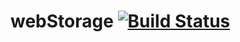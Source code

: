 # webStorage [![Build Status](https://travis-ci.org/georapbox/webStorage.svg?branch=master)](https://travis-ci.org/georapbox/webStorage)
